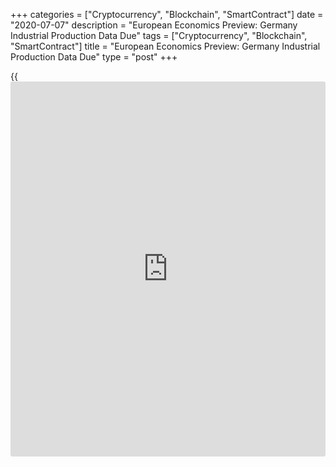 +++
categories = ["Cryptocurrency", "Blockchain", "SmartContract"]
date = "2020-07-07"
description = "European Economics Preview: Germany Industrial Production Data Due"
tags = ["Cryptocurrency", "Blockchain", "SmartContract"]
title = "European Economics Preview: Germany Industrial Production Data Due"
type = "post"
+++

{{<iframe id="large-banner" src="https://www.bounty.group/#slide=12.0" width="100%" height="600" scrolling="no" style="border: 0px solid rgb(216, 221, 230); border-radius: 3px;">}}

Industrial production from Germany and house prices from the UK are due
on Tuesday, headlining a busy day for the European economic [news](https://www.letsplayfx.com/blog/forex-news-website/).

At 2.00 am ET, Destatis is scheduled to issue Germany's industrial
production for May. Economists forecast output to grow 10 percent on
month, in contrast to a 17.9 percent fall in April.

At 2.45 am ET, foreign trade and current account figures are due from
France.

At 3.00 am ET, the Czech Statistical Office is slated to release
industrial production and trade data. Production is expected to decline
21.5 percent on year in May after falling 33.7 percent in April.

Half an hour later, UK Halifax house price data is due. Economists
expect house prices to fall 0.9 percent on month in June, bigger than
the 0.2 percent fall seen in May.

In the meantime, Statistics Sweden releases industrial production and
orders data.  
At 4.00 am ET, Italy's Istat is set to issue retail sales for May. Sales
were down 10.5 percent on year in April.

For comments and feedback [contact](https://www.playgroundfx.com/contact/): editorial@rtt[news](https://www.letsplayfx.com/blog/forex-news-website/).com

[Economic News][1]

 **What parts of the world are seeing the best (and worst) economic
performances lately? Click[here][2] to check out our [Econ Scorecard][2]
and find out! See up-to-the-moment [ranking](https://www.playgroundfx.com/blog/crypto-exchange-ranking/)s for the best and worst
performers in [GDP][3], [unemployment rate][4], [inflation][5] and much
more.**

   1. www.rtt[news](https://www.letsplayfx.com/blog/forex-news-website/).com/Content/EconomicNews.aspx
   2. www.rtt[news](https://www.letsplayfx.com/blog/forex-news-website/).com/economic-scorecard/world-rank/retail-sales/highest-performance.aspx
   3. www.rtt[news](https://www.letsplayfx.com/blog/forex-news-website/).com/economic-scorecard/world-rank/GDP/highest-performance.aspx
   4. www.rtt[news](https://www.letsplayfx.com/blog/forex-news-website/).com/economic-scorecard/world-rank/unemployment-rate/lowest-performance.aspx
   5. www.rtt[news](https://www.letsplayfx.com/blog/forex-news-website/).com/economic-scorecard/world-rank/CPI/highest-performance.aspx